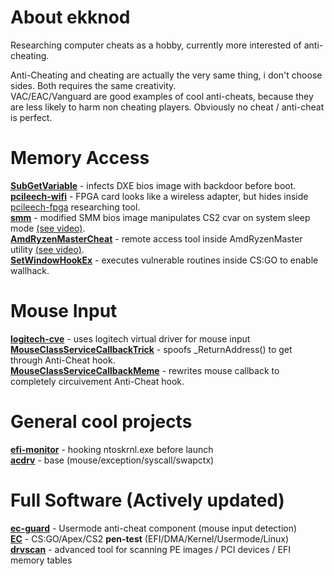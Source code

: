 # About ekknod
Researching computer cheats as a hobby, currently more interested of anti-cheating.  

Anti-Cheating and cheating are actually the very same thing, i don't choose sides. Both requires the same creativity.  
VAC/EAC/Vanguard are good examples of cool anti-cheats, because they are less likely to harm non cheating players.
Obviously no cheat / anti-cheat is perfect.

# Memory Access  
**[SubGetVariable](https://github.com/ekknod/SubGetVariable)** - infects DXE bios image with backdoor before boot.  
**[pcileech-wifi](https://github.com/ekknod/pcileech-wifi)** - FPGA card looks like a wireless adapter, but hides inside [pcileech-fpga](https://github.com/ufrisk/pcileech-fpga) researching tool.  
**[smm](https://github.com/ekknod/smm)** - modified SMM bios image manipulates CS2 cvar on system sleep mode [(see video)](https://streamable.com/58y7zz).  
**[AmdRyzenMasterCheat](https://github.com/ekknod/AmdRyzenMasterCheat)** - remote access tool inside AmdRyzenMaster utility   [(see video)](https://www.youtube.com/video/l91pJW86KEQ).  
**[SetWindowHookEx](https://github.com/ekknod/SetWindowHookEx)** - executes vulnerable routines inside CS:GO to enable wallhack.  

# Mouse Input
**[logitech-cve](https://github.com/ekknod/logitech-cve)** - uses logitech virtual driver for mouse input  
**[MouseClassServiceCallbackTrick](https://github.com/ekknod/MouseClassServiceCallbackTrick)** - spoofs _ReturnAddress() to get through Anti-Cheat hook.  
**[MouseClassServiceCallbackMeme](https://github.com/ekknod/MouseClassServiceCallbackMeme)** - rewrites mouse callback to completely circuivement Anti-Cheat hook.  

# General cool projects
**[efi-monitor](https://github.com/ekknod/efi-monitor)** - hooking ntoskrnl.exe before launch  
**[acdrv](https://github.com/ekknod/acdrv)** - base (mouse/exception/syscall/swapctx)   

# Full Software (Actively updated)
**[ec-guard](https://github.com/ekknod/ec-guard)** - Usermode anti-cheat component (mouse input detection)  
**[EC](https://github.com/ekknod/EC)** - CS:GO/Apex/CS2 **pen-test** (EFI/DMA/Kernel/Usermode/Linux)  
**[drvscan](https://github.com/ekknod/drvscan)** - advanced tool for scanning PE images / PCI devices / EFI memory tables
